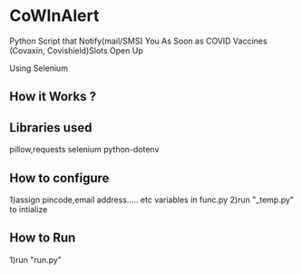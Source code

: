 # CoWInAlert
Python Script that Notify(mail/SMS) You As Soon as COVID Vaccines (Covaxin, Covishield)Slots Open Up

Using Selenium
## How it Works ?


## Libraries used

pillow,requests
selenium
python-dotenv
## How to configure

1)assign pincode,email address..... etc variables in func.py
2)run "_temp.py" to intialize 

## How to Run

1)run "run.py"
